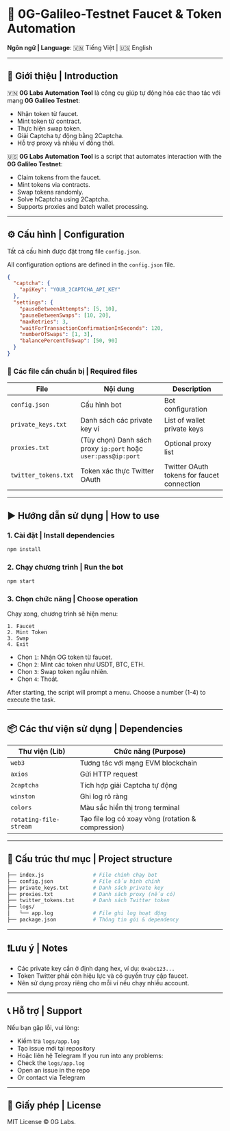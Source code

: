
# 🚀 0G-Galileo-Testnet Faucet & Token Automation

**Ngôn ngữ | Language**: 🇻🇳 Tiếng Việt | 🇺🇸 English

---

## 📌 Giới thiệu | Introduction

🇻🇳 **0G Labs Automation Tool** là công cụ giúp tự động hóa các thao tác với mạng **0G Galileo Testnet**:
- Nhận token từ faucet.
- Mint token từ contract.
- Thực hiện swap token.
- Giải Captcha tự động bằng 2Captcha.
- Hỗ trợ proxy và nhiều ví đồng thời.

🇺🇸 **0G Labs Automation Tool** is a script that automates interaction with the **0G Galileo Testnet**:
- Claim tokens from the faucet.
- Mint tokens via contracts.
- Swap tokens randomly.
- Solve hCaptcha using 2Captcha.
- Supports proxies and batch wallet processing.

---

## ⚙️ Cấu hình | Configuration

Tất cả cấu hình được đặt trong file `config.json`.

All configuration options are defined in the `config.json` file.

```json
{
  "captcha": {
    "apiKey": "YOUR_2CAPTCHA_API_KEY"
  },
  "settings": {
    "pauseBetweenAttempts": [5, 10],
    "pauseBetweenSwaps": [10, 20],
    "maxRetries": 3,
    "waitForTransactionConfirmationInSeconds": 120,
    "numberOfSwaps": [1, 3],
    "balancePercentToSwap": [50, 90]
  }
}
```

### 📝 Các file cần chuẩn bị | Required files

| File                | Nội dung                                             | Description                                   |
|---------------------|------------------------------------------------------|-----------------------------------------------|
| `config.json`       | Cấu hình bot                                         | Bot configuration                             |
| `private_keys.txt`  | Danh sách các private key ví                         | List of wallet private keys                   |
| `proxies.txt`       | (Tùy chọn) Danh sách proxy `ip:port` hoặc `user:pass@ip:port` | Optional proxy list                           |
| `twitter_tokens.txt`| Token xác thực Twitter OAuth                         | Twitter OAuth tokens for faucet connection    |

---

## ▶️ Hướng dẫn sử dụng | How to use

### 1. Cài đặt | Install dependencies

```bash
npm install
```

### 2. Chạy chương trình | Run the bot

```bash
npm start
```

### 3. Chọn chức năng | Choose operation

Chạy xong, chương trình sẽ hiện menu:

```text
1. Faucet
2. Mint Token
3. Swap
4. Exit
```

- Chọn `1`: Nhận OG token từ faucet.
- Chọn `2`: Mint các token như USDT, BTC, ETH.
- Chọn `3`: Swap token ngẫu nhiên.
- Chọn `4`: Thoát.

After starting, the script will prompt a menu. Choose a number (1-4) to execute the task.

---

## 📦 Các thư viện sử dụng | Dependencies

| Thư viện (Lib)           | Chức năng (Purpose)                                  |
|--------------------------|------------------------------------------------------|
| `web3`                   | Tương tác với mạng EVM blockchain                    |
| `axios`                  | Gửi HTTP request                                     |
| `2captcha`               | Tích hợp giải Captcha tự động                        |
| `winston`                | Ghi log rõ ràng                                      |
| `colors`                 | Màu sắc hiển thị trong terminal                      |
| `rotating-file-stream`   | Tạo file log có xoay vòng (rotation & compression)   |

---

## 📁 Cấu trúc thư mục | Project structure

```bash
├── index.js                # File chính chạy bot
├── config.json             # File cấu hình chính
├── private_keys.txt        # Danh sách private key
├── proxies.txt             # Danh sách proxy (nếu có)
├── twitter_tokens.txt      # Danh sách Twitter token
├── logs/
│   └── app.log             # File ghi log hoạt động
├── package.json            # Thông tin gói & dependency
```

---

## ❗Lưu ý | Notes

- Các private key cần ở định dạng hex, ví dụ: `0xabc123...`
- Token Twitter phải còn hiệu lực và có quyền truy cập faucet.
- Nên sử dụng proxy riêng cho mỗi ví nếu chạy nhiều account.

---

## 📞 Hỗ trợ | Support

Nếu bạn gặp lỗi, vui lòng:
- Kiểm tra `logs/app.log`
- Tạo issue mới tại repository
- Hoặc liên hệ Telegram
If you run into any problems:
- Check the `logs/app.log`
- Open an issue in the repo
- Or contact via Telegram

---

## 📜 Giấy phép | License

MIT License © 0G Labs.
